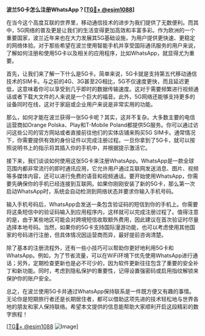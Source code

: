 **波兰5G卡怎么注册WhatsApp？[[TG💪+ @esim1088](https://t.me/s/esim1088)]**

在当今这个高度互联的世界里，移动通信技术的进步为我们提供了无数便利。而其中，5G网络的普及更是让我们的生活变得更加高效和丰富多彩。作为欧洲的一个重要国家，波兰近年来也在大力发展其5G基础设施，为用户提供更快速、更稳定的网络体验。对于那些希望在波兰使用智能手机并享受国际通讯服务的用户来说，了解如何注册和使用5G卡以及相关的应用程序，比如WhatsApp，就显得尤为重要。

首先，让我们来了解一下什么是5G卡。简单来说，5G卡就是支持第五代移动通信技术的SIM卡。与之前的4G、3G甚至2G相比，5G不仅速度更快，而且延迟更低，这意味着你可以享受到几乎即时的数据传输速度。这对于需要频繁进行视频通话或者下载大文件的人来说是一个巨大的福音。此外，5G网络还能够支持更多的设备同时在线，这对于家庭或企业用户来说是非常实用的功能。

那么，如何才能在波兰获得一张5G卡呢？其实，这并不复杂。大多数主要的电信运营商如Orange Polska、Play和T-Mobile Poland都提供5G服务。你可以通过访问这些公司的官方网站或者直接前往他们的实体店铺来购买5G SIM卡。通常情况下，你需要提供有效的身份证件以完成注册过程。一旦你拿到了5G卡，就可以按照说明书上的指示将其插入你的手机中，并根据提示激活它。

接下来，我们谈谈如何使用这张5G卡来注册WhatsApp。WhatsApp是一款全球范围内都非常流行的即时通讯应用，它允许用户通过互联网发送消息、图片、视频等多媒体内容，还可以进行免费的语音和视频通话。要开始使用WhatsApp，你需要先确保你的手机已经连接到互联网。如果你刚刚安装了新的5G卡，那么第一次启动WhatsApp时，系统会自动检测到网络状态并要求你输入手机号码。

输入手机号码后，WhatsApp会发送一条包含验证码的短信到你的手机上。你需要将这条短信中的验证码输入到应用程序内，这样就可以完成注册过程了。值得注意的是，由于某些地区可能会对跨境短信收取额外费用，因此建议在首次验证时尽量选择本地号码。当然，如果你的5G卡支持国际漫游功能，也可以考虑使用其他国家的号码进行注册，但具体情况因运营商而异，最好提前咨询清楚。

除了基本的注册流程外，还有一些小技巧可以帮助你更好地利用5G卡和WhatsApp。例如，为了节省流量，可以在WiFi环境下优先使用WhatsApp进行通话；另外，定期检查更新也是必不可少的，因为软件更新往往包含了重要的安全补丁和新功能。同时，考虑到隐私保护的重要性，记得设置强密码或启用指纹解锁来保护你的账户安全。

总之，在波兰使用5G卡并通过WhatsApp保持联系是一件既方便又有趣的事情。无论你是短期旅行者还是长期居住者，都可以借助这项先进的技术轻松地与世界各地的朋友和家人保持联络。希望本文提供的信息能帮助大家顺利开启这段精彩的数字旅程！

[[TG💪+ @esim1088](https://t.me/s/esim1088) ![Image](https://i.postimg.cc/4NQfJmqS/Snipaste-2025-05-13-00-14-12.png)]